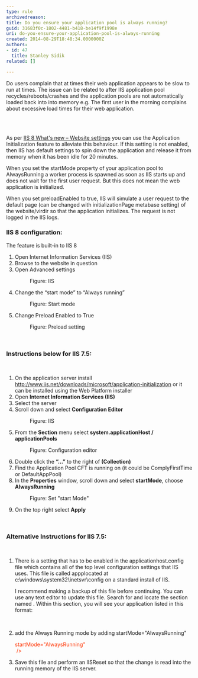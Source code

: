 ```yaml
---
type: rule
archivedreason: 
title: Do you ensure your application pool is always running?
guid: 31683f0c-1802-4481-b418-be14f9f1998e
uri: do-you-ensure-your-application-pool-is-always-running
created: 2014-08-29T18:48:34.0000000Z
authors:
- id: 47
  title: Stanley Sidik
related: []

---
```



<p class="p1">​Do users complain that at times their web application appears to be slow to run at times. The issue can be related to after IIS application pool recycles/reboots/crashes and the application pools are not automatically loaded back into into memory e.g. The first user in the morning complains about excessive load times for their web application.<br></p>
<br><excerpt class='endintro'></excerpt><br>
<p>As per <a href="http://blogs.msdn.com/b/vijaysk/archive/2012/10/11/iis-8-what-s-new-website-settings.aspx">IIS 8 What's new – Website settings</a> you can use the Application Initialization feature to alleviate this behaviour. If this setting is not enabled, then IIS has default settings to spin down the application and release it from memory when it has been idle for 20 minutes.</p><p class="p1">When you set the startMode property of your application pool to AlwaysRunning a worker process is spawned as soon as IIS starts up and does not wait for the first user request. But this does not mean the web application is initialized.​</p><p class="p1">When you set preloadEnabled to true, IIS will simulate a user request to the default page (can be changed with initializationPage metabase setting) of the website/virdir so that the application initializes. The request is not logged in the IIS logs.​</p><h3>IIS 8 configuration:</h3><p class="p2">The feature is built-in to IIS 8</p><ol class="ol1"><li class="li2">Open Internet Information Services (IIS)</li><li class="li2">Browse to the website in question</li><li class="li2">Open Advanced settings 
      <dl class="image"><dt> 
            <img src="iis8-1.jpg" alt="" /> 
         </dt><dd>Figure: IIS</dd></dl></li><li class="li2">Change the “start mode” to “Always running” 
      <dl class="image"><dt> 
            <img src="iis8-2.jpg" alt="" /> 
         </dt><dd>Figure: Start mode</dd></dl></li><li class="li2">​Change Preload Enabled to True 
      <dl class="image"><dt> 
            <img src="iis8-3.jpg" alt="" /> 
         </dt><dd>Figure: Preload setting</dd></dl></li></ol> ​ 
<h3>Instructions below for IIS 7.5:</h3>​ 
<ol class="ol1"><li class="li2">On the application server install 
      <a href="http://www.iis.net/downloads/microsoft/application-initialization">
         <span class="s1">http://www.iis.net/downloads/microsoft/application-initialization</span></a> or it can be installed using the Web Platform installer</li><li class="li2">Open 
      <strong>Internet Information Services (IIS)</strong></li><li class="li2">Select the server </li><li class="li2">Scroll down and select 
      <strong>Configuration Editor</strong> 
      <dl class="image"><dt> 
            <img src="iis7-1.jpg" alt="" /> 
         </dt><dd>Figure: IIS</dd></dl></li><li class="li2">From the 
      <strong>Section</strong> menu select 
      <strong>system.applicationHost / applicationPools</strong> 
      <dl class="image"><dt> 
            <img src="iis7-2.jpg" alt="" /> 
         </dt><dd>Figure: Configuration editor</dd></dl></li><li class="li2">Double click the 
      <strong>“…”</strong> to the right of 
      <strong>(Collection)</strong></li><li class="li2">Find the Application Pool CFT is running on (it could be ComplyFirstTime or DefaultAppPool)</li><li class="li2">In the 
      <strong>Properties</strong> window, scroll down and select 
      <strong>startMode</strong>, choose 
      <strong>AlwaysRunning</strong> 
      <dl class="image"><dt> 
            <img src="iis7-3.jpg" alt="" /> 
         </dt><dd>Figure: Set "start Mode"</dd></dl></li><li class="li2">On the top right select 
      <strong>Apply</strong></li></ol><div> 
   <b>
      <br></b></div><div><h3>Alternative Instructions for IIS 7.5:</h3> 
   <b>
      <br></b></div><ol class="ol1"><li>​​​There is a setting that has to be enabled in the applicationhost.config file which contains all of the top level configuration settings that IIS uses. This file is called appp​located at c:\windows\system32\inetsvr\config on a standard install of IIS. 
      <p class="p4">I recommend making a backup of this file before continuing. You can use any text editor to update this file. Search for and locate the section named <applicationPools>. Within this section, you will see your application listed in this format:</p><p class="ssw15-rteElement-CodeArea"><add name=”Application Pool Name” managedRuntimeVersion=”v4.0″ />​<br></p></li><li class="li2">​​add the Always Running mode by adding ​startMode="AlwaysRunning"​<br>
   <p></p><p class="ssw15-rteElement-CodeArea"><add name=”Application Pool Name” managedRuntimeVersion=”v4.0″ <span style="color:#ff3300;">startMode="AlwaysRunning"</span><br>​ />​​<br></p></li><li class="li2">Save this file and perform an IISReset so that the change is read into the running memory of the IIS server.​<br></li></ol>


